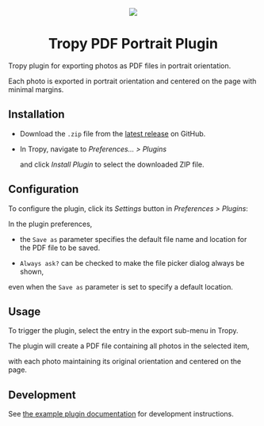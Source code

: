 <p align="center"><img src="icon.svg"></p>



<h1 align="center">Tropy PDF Portrait Plugin</h1>



Tropy plugin for exporting photos as PDF files in portrait orientation.

Each photo is exported in portrait orientation and centered on the page with minimal margins.



## Installation



- Download the `.zip` file from the [latest release](https://github.com/tropy/tropy-plugin-pdf-landscape/releases/latest) on GitHub.

- In Tropy, navigate to _Preferences… > Plugins_

  and click _Install Plugin_ to select the downloaded ZIP file.



## Configuration



To configure the plugin, click its _Settings_ button in _Preferences > Plugins_:



In the plugin preferences,



- the `Save as` parameter specifies the default file name and location for the PDF file to be saved.

- `Always ask?` can be checked to make the file picker dialog always be shown,

even when the `Save as` parameter is set to specify a default location.



## Usage



To trigger the plugin, select the entry in the export sub-menu in Tropy.

The plugin will create a PDF file containing all photos in the selected item,

with each photo maintaining its original orientation and centered on the page.



## Development



See [the example plugin documentation](https://github.com/tropy/tropy-plugin-example/blob/main/README.md#developing-and-debugging) for development instructions.


